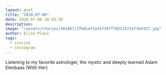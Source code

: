 ```yaml
---
layout: post
title: "2018-07-06"
date: 2018-07-06 10:50:39
description: 
image: "/assets/stories/201807/27b9cef3afe7397f70251521bf3b4327.jpg"
author: Elise Plain
tags: 
  - stories
  - instagram
---
```


Listening to my favorite astrologer, the mystic and deeply learned Adam Elenbaas (With Her)
<p></p>
